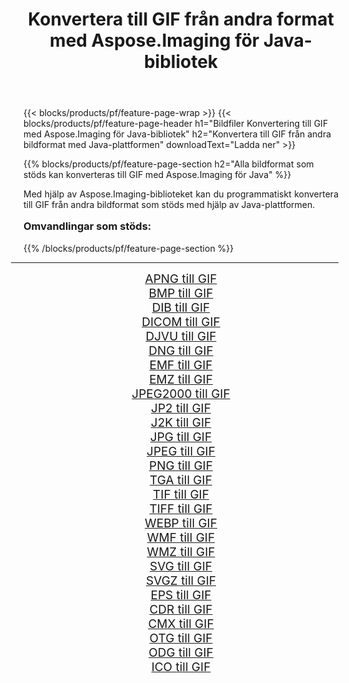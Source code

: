 ﻿---
title: Konvertera till GIF från andra format med Aspose.Imaging för Java-bibliotek 
weight: 3920
url: /sv/java/conversion/to/gif/ 
lang: sv
langdirlevel: 2
locales: zh-hans,ja,it,ru,de,es,fr,nl,id,lt,pl,pt,vi,tr,ko,zh-hant,ar,hi,th,sv,cs,uk,he
description: Med Aspose.Imaging kan du konvertera till GIF från andra format med Java
---

{{< blocks/products/pf/feature-page-wrap >}}
{{< blocks/products/pf/feature-page-header h1="Bildfiler Konvertering till GIF med Aspose.Imaging för Java-bibliotek" h2="Konvertera till GIF från andra bildformat med Java-plattformen" downloadText="Ladda ner" >}}


{{% blocks/products/pf/feature-page-section  h2="Alla bildformat som stöds kan konverteras till GIF med Aspose.Imaging för Java" %}}
<p align=justify>Med hjälp av Aspose.Imaging-biblioteket kan du programmatiskt konvertera till GIF från andra bildformat som stöds med hjälp av Java-plattformen.</p>
<h3 style="margin-top:16px;">
Omvandlingar som stöds:
</h3>
{{% /blocks/products/pf/feature-page-section %}}
<div class="container-fluid productfamilypage bg-gray">
    <div class="convertypes bg-gray agp-content section">
        <div class="container">
		<hr style="margin-left:-20px;"/>
		<div class="row other-converters" style="gap: 10px;font-size: 19px;text-align:center;">
		    <div class='col-md-3 other-converter remove-lp remove-rp'><a href="/imaging/sv/java/conversion/apng-to-gif/" style="padding:15px;">APNG till GIF</a></div>
<div class='col-md-3 other-converter remove-lp remove-rp'><a href="/imaging/sv/java/conversion/bmp-to-gif/" style="padding:15px;">BMP till GIF</a></div>
<div class='col-md-3 other-converter remove-lp remove-rp'><a href="/imaging/sv/java/conversion/dib-to-gif/" style="padding:15px;">DIB till GIF</a></div>
<div class='col-md-3 other-converter remove-lp remove-rp'><a href="/imaging/sv/java/conversion/dicom-to-gif/" style="padding:15px;">DICOM till GIF</a></div>
<div class='col-md-3 other-converter remove-lp remove-rp'><a href="/imaging/sv/java/conversion/djvu-to-gif/" style="padding:15px;">DJVU till GIF</a></div>
<div class='col-md-3 other-converter remove-lp remove-rp'><a href="/imaging/sv/java/conversion/dng-to-gif/" style="padding:15px;">DNG till GIF</a></div>
<div class='col-md-3 other-converter remove-lp remove-rp'><a href="/imaging/sv/java/conversion/emf-to-gif/" style="padding:15px;">EMF till GIF</a></div>
<div class='col-md-3 other-converter remove-lp remove-rp'><a href="/imaging/sv/java/conversion/emz-to-gif/" style="padding:15px;">EMZ till GIF</a></div>
<div class='col-md-3 other-converter remove-lp remove-rp'><a href="/imaging/sv/java/conversion/jpeg2000-to-gif/" style="padding:15px;">JPEG2000 till GIF</a></div>
<div class='col-md-3 other-converter remove-lp remove-rp'><a href="/imaging/sv/java/conversion/jp2-to-gif/" style="padding:15px;">JP2 till GIF</a></div>
<div class='col-md-3 other-converter remove-lp remove-rp'><a href="/imaging/sv/java/conversion/j2k-to-gif/" style="padding:15px;">J2K till GIF</a></div>
<div class='col-md-3 other-converter remove-lp remove-rp'><a href="/imaging/sv/java/conversion/jpg-to-gif/" style="padding:15px;">JPG till GIF</a></div>
<div class='col-md-3 other-converter remove-lp remove-rp'><a href="/imaging/sv/java/conversion/jpeg-to-gif/" style="padding:15px;">JPEG till GIF</a></div>
<div class='col-md-3 other-converter remove-lp remove-rp'><a href="/imaging/sv/java/conversion/png-to-gif/" style="padding:15px;">PNG till GIF</a></div>
<div class='col-md-3 other-converter remove-lp remove-rp'><a href="/imaging/sv/java/conversion/tga-to-gif/" style="padding:15px;">TGA till GIF</a></div>
<div class='col-md-3 other-converter remove-lp remove-rp'><a href="/imaging/sv/java/conversion/tif-to-gif/" style="padding:15px;">TIF till GIF</a></div>
<div class='col-md-3 other-converter remove-lp remove-rp'><a href="/imaging/sv/java/conversion/tiff-to-gif/" style="padding:15px;">TIFF till GIF</a></div>
<div class='col-md-3 other-converter remove-lp remove-rp'><a href="/imaging/sv/java/conversion/webp-to-gif/" style="padding:15px;">WEBP till GIF</a></div>
<div class='col-md-3 other-converter remove-lp remove-rp'><a href="/imaging/sv/java/conversion/wmf-to-gif/" style="padding:15px;">WMF till GIF</a></div>
<div class='col-md-3 other-converter remove-lp remove-rp'><a href="/imaging/sv/java/conversion/wmz-to-gif/" style="padding:15px;">WMZ till GIF</a></div>
<div class='col-md-3 other-converter remove-lp remove-rp'><a href="/imaging/sv/java/conversion/svg-to-gif/" style="padding:15px;">SVG till GIF</a></div>
<div class='col-md-3 other-converter remove-lp remove-rp'><a href="/imaging/sv/java/conversion/svgz-to-gif/" style="padding:15px;">SVGZ till GIF</a></div>
<div class='col-md-3 other-converter remove-lp remove-rp'><a href="/imaging/sv/java/conversion/eps-to-gif/" style="padding:15px;">EPS till GIF</a></div>
<div class='col-md-3 other-converter remove-lp remove-rp'><a href="/imaging/sv/java/conversion/cdr-to-gif/" style="padding:15px;">CDR till GIF</a></div>
<div class='col-md-3 other-converter remove-lp remove-rp'><a href="/imaging/sv/java/conversion/cmx-to-gif/" style="padding:15px;">CMX till GIF</a></div>
<div class='col-md-3 other-converter remove-lp remove-rp'><a href="/imaging/sv/java/conversion/otg-to-gif/" style="padding:15px;">OTG till GIF</a></div>
<div class='col-md-3 other-converter remove-lp remove-rp'><a href="/imaging/sv/java/conversion/odg-to-gif/" style="padding:15px;">ODG till GIF</a></div>
<div class='col-md-3 other-converter remove-lp remove-rp'><a href="/imaging/sv/java/conversion/ico-to-gif/" style="padding:15px;">ICO till GIF</a></div>
                </div>
        </div>
    </div>
</div>
<br/>

